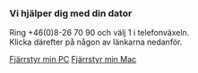 ### Vi hjälper dig med din dator  

Ring +46(0)8-26 70 90 och välj 1 i telefonväxeln.  
Klicka därefter på någon av länkarna nedanför.  

  <a href="http://iteam.se/content/attachments/IteamRemoteControlWindows.exe" class="button">Fjärrstyr min PC</a>
  <a href="http://iteam.se/content/attachments/MacRemote.zip" class="button">  Fjärrstyr min Mac</a>
